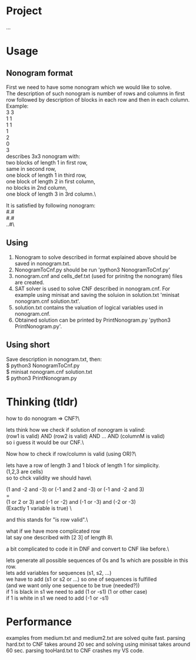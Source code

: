 # Project

...


# Usage

## Nonogram format

First we need to have some nonogram which we would like to solve.\
The description of such nonogram is number of rows and columns in first row followed by description of blocks in each row and then in each column.\
Example:\
3 3\
1 1\
1 1\
1\
2\
0\
3\
describes 3x3 nonogram with:\
two blocks of length 1 in first row,\
same in second row,\
one block of length 1 in third row,\
one block of length 2 in first column,\
no blocks in 2nd column,\
one block of length 3 in 3rd column.\

It is satisfied by following nonogram:\
#.#\
#.#\
..#\

## Using

1. Nonogram to solve described in format explained above should be saved in nonogram.txt.
2. NonogramToCnf.py should be run 'python3 NonogramToCnf.py'
3. nonogram.cnf and cells_def.txt (used for prinitng the nonogram) files are created.
4. SAT solver is used to solve CNF described in nonogram.cnf. For example using minisat and saving the soluion in solution.txt 'minisat nonogram.cnf solution.txt'.
5. solution.txt contains the valuation of logical variables used in nonogram.cnf.
6. Obtained solution can be printed by PrintNonogram.py 'python3 PrintNonogram.py'.

## Using short

Save description in nonogram.txt, then:\
$ python3 NonogramToCnf.py\
$ minisat nonogram.cnf solution.txt\
$ python3 PrintNonogram.py

# Thinking (tldr)

how to do nonogram => CNF?\

lets think how we check if solution of nonogram is valind:\
(row1 is valid) AND (row2 is valid) AND ... AND (columnM is valid)\
so i guess it would be our CNF.\

Now how to check if row/column is valid (using OR)?\

lets have a row of length 3 and 1 block of length 1 for simplicity.\
(1,2,3 are cells)\
so to chck validity we should have\

(1 and -2 and -3) or (-1 and 2 and -3) or (-1 and -2 and 3)\
=\
(1 or 2 or 3) and (-1 or -2) and (-1 or -3) and (-2 or -3)\
(Exactly 1 variable is true) \

and this stands for "is row valid".\

what if we have more complicated row\
lat say one described with [2 3] of length 8\

a bit complicated to code it in DNF and convert to CNF like before.\

lets generate all possible sequences of 0s and 1s which are possible in this row.\
lets add variables for sequences (s1, s2, ...)\
we have to add (s1 or s2 or ...) so one of sequences is fulfilled\
(and we want only one sequence to be true (needed?))\
if 1 is black in s1 we need to add (1 or -s1) (1 or other case)\
if 1 is white in s1 we need to add (-1 or -s1)

# Performance

examples from medium.txt and medium2.txt are solved quite fast.
parsing hard.txt to CNF takes around 20 sec and solving using minisat takes around 60 sec.
parsing tooHard.txt to CNF crashes my VS code.